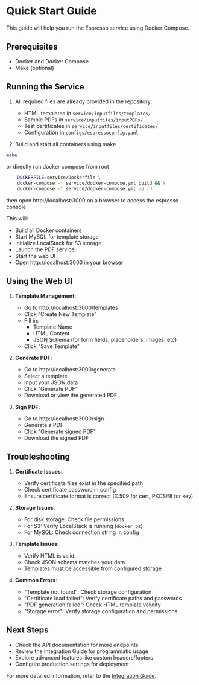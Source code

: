 # Quick Start Guide

This guide will help you run the Espresso service using Docker Compose.

## Prerequisites

- Docker and Docker Compose
- Make (optional)

## Running the Service

1. All required files are already provided in the repository:
   - HTML templates in `service/inputfiles/templates/`
   - Sample PDFs in `service/inputfiles/inputPDFs/`
   - Test certificates in `service/inputfiles/certificates/`
   - Configuration in `configs/espressoconfig.yaml`

2. Build and start all containers using make
```bash
make
```
or directly run docker compose from root
```bash
	DOCKERFILE=service/Dockerfile \
    docker-compose -f service/docker-compose.yml build && \
    docker-compose -f service/docker-compose.yml up -d 
```
then open http://localhost:3000 on a browser to access the espresso console

This will:
- Build all Docker containers
- Start MySQL for template storage
- Initialize LocalStack for S3 storage
- Launch the PDF service
- Start the web UI
- Open http://localhost:3000 in your browser

## Using the Web UI

1. **Template Management**:
   - Go to http://localhost:3000/templates
   - Click "Create New Template"
   - Fill in:
     - Template Name
     - HTML Content
     - JSON Schema (for form fields, placeholders, images, etc) 
   - Click "Save Template"

2. **Generate PDF**:
   - Go to http://localhost:3000/generate
   - Select a template
   - Input your JSON data
   - Click "Generate PDF"
   - Download or view the generated PDF

3. **Sign PDF**:
   - Go to http://localhost:3000/sign
   - Generate a PDF
   - Click "Generate signed PDF"
   - Download the signed PDF


## Troubleshooting

1. **Certificate Issues**:
   - Verify certificate files exist in the specified path
   - Check certificate password in config
   - Ensure certificate format is correct (X.509 for cert, PKCS#8 for key)

2. **Storage Issues**:
   - For disk storage: Check file permissions
   - For S3: Verify LocalStack is running (`docker ps`)
   - For MySQL: Check connection string in config

3. **Template Issues**:
   - Verify HTML is valid
   - Check JSON schema matches your data
   - Templates must be accessible from configured storage

4. **Common Errors**:
   - "Template not found": Check storage configuration
   - "Certificate load failed": Verify certificate paths and passwords
   - "PDF generation failed": Check HTML template validity
   - "Storage error": Verify storage configuration and permissions

## Next Steps

- Check the API documentation for more endpoints
- Review the Integration Guide for programmatic usage
- Explore advanced features like custom headers/footers
- Configure production settings for deployment

For more detailed information, refer to the [Integration Guide](Integration.md).
